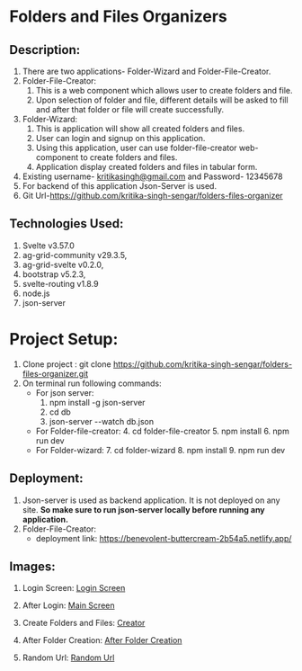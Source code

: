 # Folders and Files Organizers

## Description:
1. There are two applications- Folder-Wizard and Folder-File-Creator.
2. Folder-File-Creator:
   1. This is a web component which allows user to create folders and file.
   2. Upon selection of folder and file, different details will be asked to fill and after that folder or file will create successfully.
3. Folder-Wizard:
   1. This is application will show all created folders and files.
   2. User can login and signup on this application.
   3. Using this application, user can use folder-file-creator web-component to create folders and files.
   4. Application display created folders and files in tabular form.
4. Existing username- kritikasingh@gmail.com and Password- 12345678
5. For backend of this application Json-Server is used.
6. Git Url-https://github.com/kritika-singh-sengar/folders-files-organizer

## Technologies Used:
1. Svelte v3.57.0
2. ag-grid-community v29.3.5,
3. ag-grid-svelte v0.2.0,
4. bootstrap v5.2.3,
5. svelte-routing v1.8.9
6. node.js
7. json-server

# Project Setup:
1. Clone project : git clone https://github.com/kritika-singh-sengar/folders-files-organizer.git
2. On terminal run following commands:
   - For json server:
      1. npm install -g json-server
      2. cd db
      3. json-server --watch db.json
   - For Folder-file-creator:
      4. cd folder-file-creator
      5. npm install
      6. npm run dev
   - For Folder-wizard:
      7. cd folder-wizard
      8. npm install
      9. npm run dev

## Deployment:
1. Json-server is used as backend application. It is not deployed on any site. 
**So make sure to run json-server locally before running any application.**
2. Folder-File-Creator: 
   - deployment link: https://benevolent-buttercream-2b54a5.netlify.app/

## Images:  
1. Login Screen: 
   [Login Screen](/images/login.png)

2. After Login:
   [Main Screen](/images/main%20screen.png)

3. Create Folders and Files:
   [Creator](/images/folder-file-creator.png)

4. After Folder Creation:
   [After Folder Creation](/images/after%20adding%20data.png)

5. Random Url:
   [Random Url](/images/random%20url%20click.png)